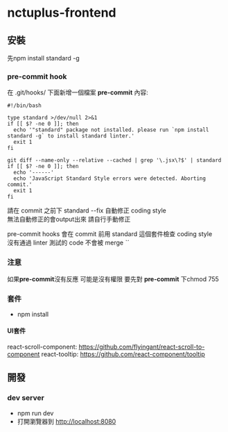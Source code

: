 
nctuplus-frontend
===

## 安裝
先npm install standard -g

### pre-commit hook
在 .git/hooks/ 下面新增一個檔案 **pre-commit** 
內容:
```shell
#!/bin/bash

type standard >/dev/null 2>&1
if [[ $? -ne 0 ]]; then
  echo '"standard" package not installed. please run `npm install standard -g` to install standard linter.'
  exit 1
fi

git diff --name-only --relative --cached | grep '\.jsx\?$' | standard
if [[ $? -ne 0 ]]; then
  echo '------'
  echo 'JavaScript Standard Style errors were detected. Aborting commit.'
  exit 1
fi
```

請在 commit 之前下 standard --fix 自動修正 coding style
<br />
無法自動修正的會output出來 請自行手動修正

pre-commit hooks 會在 commit 前用 standard 這個套件檢查 coding style
<br />
沒有通過 linter 測試的 code 不會被 merge ˋˊ

### 注意
如果**pre-commit**沒有反應 可能是沒有權限
要先對 **pre-commit** 下chmod 755

### 套件
- npm install

#### UI套件
react-scroll-component: https://github.com/flyingant/react-scroll-to-component
react-tooltip: https://github.com/react-component/tooltip



## 開發 
### dev server
- npm run dev
- 打開瀏覽器到 [http://localhost:8080](http://localhost:8080)

